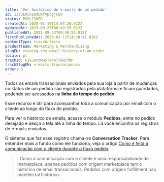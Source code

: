 ```yaml
---
title: 'Ver histórico de e-mails de um pedido'
id: 13YJE9CKzeduRfVplgjC88
status: PUBLISHED
createdAt: 2020-01-10T14:07:26.022Z
updatedAt: 2023-09-23T00:49:55.012Z
publishedAt: 2023-09-23T00:49:55.012Z
firstPublishedAt: 2020-01-13T14:38:41.810Z
contentType: trackArticle
productTeam: Marketing & Merchandising
slugEN: viewing-the-email-history-of-an-order
locale: pt
trackId: 6IkJwttMw5T84mlY9RifRP
trackSlugEN: e-mails-transacionais
order: 5
---
```


Todos os emails transacionais enviados pela sua loja a partir de mudanças no status de um pedido são registrados pela plataforma e ficam guardados, podendo ser acessados na __linha do tempo do pedido__.

Esse recurso é útil para acompanhar toda a comunicação por email com o cliente ao longo do fluxo do pedido.

Para ver o histórico de emails, acesse o módulo **Pedidos**, entre no pedido desejado e desça a tela até a linha do tempo. Lá você encontra os registros de e-mails enviados.

O sistema que faz esse registro chama-se __Conversation Tracker__. Para entender mais a fundo como ele funciona, veja o artigo [Como é feita a comunicação com o cliente durante o fluxo pedido](/pt/tutorial/conversation-tracker--tutorials_195).

> ℹ️ Como a comunicação com o cliente é uma responsabilidade do marketplace, apenas pedidos com origem marketplace tem o histórico de email transacionais. Pedidos com origem fulfillment não mantêm tal histórico.
